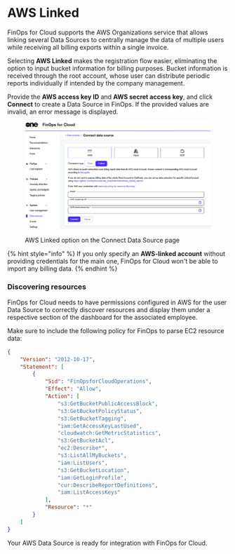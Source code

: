 # AWS Linked

FinOps for Cloud supports the AWS Organizations service that allows linking several Data Sources to centrally manage the data of multiple users while receiving all billing exports within a single invoice.

Selecting **AWS Linked** makes the registration flow easier, eliminating the option to input bucket information for billing purposes. Bucket information is received through the root account, whose user can distribute periodic reports individually if intended by the company management.&#x20;

Provide the **AWS access key ID** and **AWS secret access key**, and click **Connect** to create a Data Source in FinOps. If the provided values are invalid, an error message is displayed.

<figure><img src="../../../.gitbook/assets/ffc_aws_linked.png" alt=""><figcaption><p>AWS Linked option on the Connect Data Source page</p></figcaption></figure>

{% hint style="info" %}
If you only specify an **AWS-linked account** without providing credentials for the main one, FinOps for Cloud won't be able to import any billing data.
{% endhint %}

### Discovering resources <a href="#discover-resources" id="discover-resources"></a>

FinOps for Cloud needs to have permissions configured in AWS for the user Data Source to correctly discover resources and display them under a respective section of the dashboard for the associated employee.

Make sure to include the following policy for FinOps to parse EC2 resource data:

```json
{
    "Version": "2012-10-17",
    "Statement": [
        {
            "Sid": "FinOpsforCloudOperations",
            "Effect": "Allow",
            "Action": [
                "s3:GetBucketPublicAccessBlock",
                "s3:GetBucketPolicyStatus",
                "s3:GetBucketTagging",
                "iam:GetAccessKeyLastUsed",
                "cloudwatch:GetMetricStatistics",
                "s3:GetBucketAcl",
                "ec2:Describe*",
                "s3:ListAllMyBuckets",
                "iam:ListUsers",
                "s3:GetBucketLocation",
                "iam:GetLoginProfile",
                "cur:DescribeReportDefinitions",
                "iam:ListAccessKeys"
            ],
            "Resource": "*"
        }
    ]
}
```

Your AWS Data Source is ready for integration with FinOps for Cloud.
